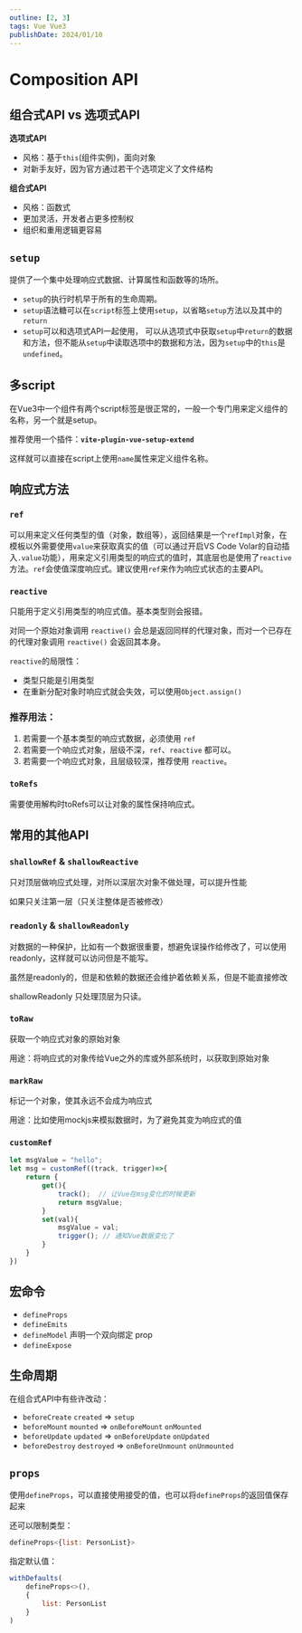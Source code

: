 ```yaml
---
outline: [2, 3]
tags: Vue Vue3
publishDate: 2024/01/10
---
```

# Composition API

## 组合式API vs 选项式API

**选项式API**
- 风格：基于`this`(组件实例)，面向对象
- 对新手友好，因为官方通过若干个选项定义了文件结构

**组合式API**
- 风格：函数式
- 更加灵活，开发者占更多控制权
- 组织和重用逻辑更容易

## `setup`

提供了一个集中处理响应式数据、计算属性和函数等的场所。

- `setup`的执行时机早于所有的生命周期。
- `setup`语法糖可以在`script`标签上使用`setup`，以省略`setup`方法以及其中的`return`
- `setup`可以和选项式API一起使用， 可以从选项式中获取`setup`中`return`的数据和方法，但不能从`setup`中读取选项中的数据和方法，因为`setup`中的`this`是`undefined`。

## 多script

在Vue3中一个组件有两个script标签是很正常的，一般一个专门用来定义组件的名称，另一个就是setup。

推荐使用一个插件：**`vite-plugin-vue-setup-extend`**

这样就可以直接在script上使用`name`属性来定义组件名称。

## 响应式方法

### `ref`

可以用来定义任何类型的值（对象，数组等），返回结果是一个`refImpl`对象，在模板以外需要使用`value`来获取真实的值（可以通过开启VS Code Volar的自动插入`.value`功能），用来定义引用类型的响应式的值时，其底层也是使用了`reactive`方法。`ref`会使值深度响应式。建议使用`ref`来作为响应式状态的主要API。

### `reactive`

只能用于定义引用类型的响应式值。基本类型则会报错。

对同一个原始对象调用 `reactive()` 会总是返回同样的代理对象，而对一个已存在的代理对象调用 `reactive()` 会返回其本身。

`reactive`的局限性：

- 类型只能是引用类型
- 在重新分配对象时响应式就会失效，可以使用`Object.assign()`

### 推荐用法：

1. 若需要一个基本类型的响应式数据，必须使用 `ref`
2. 若需要一个响应式对象，层级不深，`ref`、`reactive` 都可以。
3. 若需要一个响应式对象，且层级较深，推荐使用 `reactive`。

### `toRefs`

需要使用解构时toRefs可以让对象的属性保持响应式。

## 常用的其他API

### `shallowRef` & `shallowReactive`

只对顶层做响应式处理，对所以深层次对象不做处理，可以提升性能

如果只关注第一层（只关注整体是否被修改）

### `readonly` & `shallowReadonly`

对数据的一种保护，比如有一个数据很重要，想避免误操作给修改了，可以使用readonly，这样就可以访问但是不能写。

虽然是readonly的，但是和依赖的数据还会维护着依赖关系，但是不能直接修改

shallowReadonly 只处理顶层为只读。

### `toRaw`

获取一个响应式对象的原始对象

用途：将响应式的对象传给Vue之外的库或外部系统时，以获取到原始对象

### `markRaw`

标记一个对象，使其永远不会成为响应式

用途：比如使用mockjs来模拟数据时，为了避免其变为响应式的值

### `customRef`

```jsx
let msgValue = "hello";
let msg = customRef((track, trigger)=>{
	return {
		get(){
			track();  // 让Vue在msg变化的时候更新
			return msgValue;
		}
		set(val){
			msgValue = val;
			trigger(); // 通知Vue数据变化了
		}
	}
})
```

## 宏命令

- `defineProps`
- `defineEmits`
- `defineModel` 声明一个双向绑定 prop
- `defineExpose`

## 生命周期

在组合式API中有些许改动：

- `beforeCreate` `created` ⇒ `setup`
- `beforeMount` `mounted` ⇒ `onBeforeMount` `onMounted`
- `beforeUpdate` `updated` ⇒ `onBeforeUpdate` `onUpdated`
- `beforeDestroy` `destroyed` ⇒ `onBeforeUnmount` `onUnmounted`

## `props`

使用`defineProps`，可以直接使用接受的值，也可以将`defineProps`的返回值保存起来

还可以限制类型：

```jsx
defineProps<{list: PersonList}>
```

指定默认值：

```jsx
withDefaults(
	defineProps<>(),
	{
		list: PersonList
	}
)
```